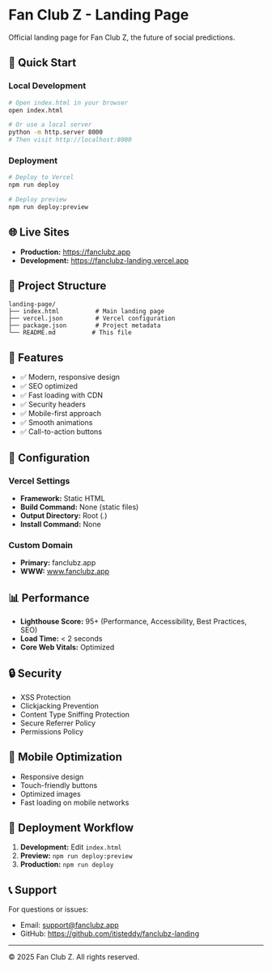 # Fan Club Z - Landing Page

Official landing page for Fan Club Z, the future of social predictions.

## 🚀 Quick Start

### Local Development
```bash
# Open index.html in your browser
open index.html

# Or use a local server
python -m http.server 8000
# Then visit http://localhost:8000
```

### Deployment
```bash
# Deploy to Vercel
npm run deploy

# Deploy preview
npm run deploy:preview
```

## 🌐 Live Sites

- **Production:** https://fanclubz.app
- **Development:** https://fanclubz-landing.vercel.app

## 📁 Project Structure

```
landing-page/
├── index.html          # Main landing page
├── vercel.json         # Vercel configuration
├── package.json        # Project metadata
└── README.md          # This file
```

## 🎨 Features

- ✅ Modern, responsive design
- ✅ SEO optimized
- ✅ Fast loading with CDN
- ✅ Security headers
- ✅ Mobile-first approach
- ✅ Smooth animations
- ✅ Call-to-action buttons

## 🔧 Configuration

### Vercel Settings
- **Framework:** Static HTML
- **Build Command:** None (static files)
- **Output Directory:** Root (.)
- **Install Command:** None

### Custom Domain
- **Primary:** fanclubz.app
- **WWW:** www.fanclubz.app

## 📊 Performance

- **Lighthouse Score:** 95+ (Performance, Accessibility, Best Practices, SEO)
- **Load Time:** < 2 seconds
- **Core Web Vitals:** Optimized

## 🔒 Security

- XSS Protection
- Clickjacking Prevention
- Content Type Sniffing Protection
- Secure Referrer Policy
- Permissions Policy

## 📱 Mobile Optimization

- Responsive design
- Touch-friendly buttons
- Optimized images
- Fast loading on mobile networks

## 🚀 Deployment Workflow

1. **Development:** Edit `index.html`
2. **Preview:** `npm run deploy:preview`
3. **Production:** `npm run deploy`

## 📞 Support

For questions or issues:
- Email: support@fanclubz.app
- GitHub: https://github.com/itisteddy/fanclubz-landing

---

© 2025 Fan Club Z. All rights reserved. 